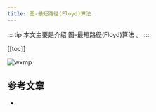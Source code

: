 ```yaml
---
title: 图-最短路径(Floyd)算法
---
```


::: tip
本文主要是介绍 图-最短路径(Floyd)算法 。
:::

[[toc]]

<img class= "zoom-custom-imgs" :src="$withBase('/assets/img/algorithm/basic/intro-1.png')" alt="wxmp">


## 参考文章
* 